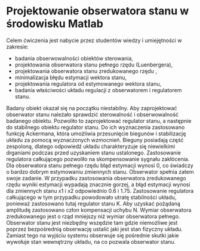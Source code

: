 # Projektowanie obserwatora stanu w środowisku Matlab

Celem ćwiczenia jest nabycie przez studentów wiedzy i umiejętności w zakresie: 
- badania obserwowalności obiektów sterowania,
- projektowania obserwatora stanu pełnego rzędu (Luenbergera),
- projektowania obserwatora stanu zredukowanego rzędu ,
- minimalizacja błędu estymacji wektora stanu,
- projektowania regulatora od estymowanego wektora stanu,
- badania właściwości układu regulacji z obserwatorem i regulatorem stanu.

Badany obiekt okazał się na początku niestabilny. Aby zaprojektować obserwator stanu należało sprawdzić sterowalność i obserwowalność badanego obiektu. Pozwoliło to zaprojektować regulator stanu, a następnie do stabilnego obiektu regulator stanu. Do ich wyznaczenia zastosowano funkcję Ackermana, która umożliwia przesunięcie biegunów i stabilizację układu za pomocą wyznaczonych wzmocnień. Bieguny posiadają część zespoloną, dlatego odpowiedź układu charakteryzuje się niewielkimi drganiami podczas przed uzyskaniem stanu ustalonego. Zastosowanie regulatora całkującego pozwoliło na skompensowanie sygnału zakłócenia. 
Dla obserwatora stanu pełnego rzędu błąd estymacji wynosi 0, co świadczy o bardzo dobrym estymowaniu zmiennych stanu.  Obserwator spełnia zatem swoje zadanie.
W przypadku zastosowania obserwatora zredukowanego rzędu wyniki estymacji wypadają znacznie gorzej, a błąd estymacji wynosi dla zmiennych stanu x1 i x2 odpowiednio 0.6 i 1.75. Zastosowanie regulatora całkującego w tym przypadku powodowało utratę stabilności układu, ponieważ zastosowano tutaj regulator stanu K. Aby uzyskać pożądaną amplitudę zastosowano człon kompensacji uchybu N. Wymiar obserwatora zredukowanego jest o rząd mniejszy niż wymiar obserwatora pełnego.
Obserwator stanu jest niezbędny wszędzie tam gdzie niemożliwe jest poprzez bezpośrednią obserwację ustalić jaki jest stan fizyczny układu. Zamiast tego na wyjściu systemu obserwuje się pośrednie skutki jakie wywołuje stan wewnętrzny układu, na co pozwala obserwator stanu.
